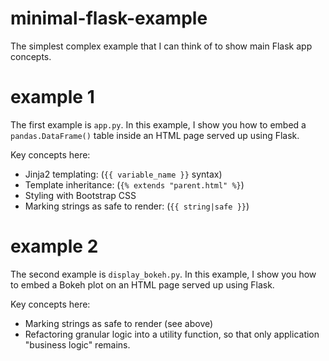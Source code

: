 # minimal-flask-example
The simplest complex example that I can think of to show main Flask app concepts.

# example 1

The first example is `app.py`. In this example, I show you how to embed a `pandas.DataFrame()` table inside an HTML page served up using Flask.

Key concepts here:

- Jinja2 templating: (`{{ variable_name }}` syntax)
- Template inheritance: (`{% extends "parent.html" %}`)
- Styling with Bootstrap CSS
- Marking strings as safe to render: (`{{ string|safe }}`)

# example 2

The second example is `display_bokeh.py`. In this example, I show you how to embed a Bokeh plot on an HTML page served up using Flask.

Key concepts here:

- Marking strings as safe to render (see above)
- Refactoring granular logic into a utility function, so that only application "business logic" remains.

